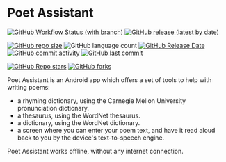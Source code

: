 Poet Assistant
==============

[![GitHub Workflow Status (with branch)](https://img.shields.io/github/actions/workflow/status/caarmen/poet-assistant/tests.yaml)](https://github.com/caarmen/poet-assistant/actions/workflows/tests.yaml?query=branch%3Amaster)
[![GitHub release (latest by date)](https://img.shields.io/github/v/release/caarmen/poet-assistant)](https://github.com/caarmen/poet-assistant/releases)

[![GitHub repo size](https://img.shields.io/github/repo-size/caarmen/poet-assistant)](https://github.com/caarmen/poet-assistant/archive/refs/heads/main.zip)
![GitHub language count](https://img.shields.io/github/languages/count/caarmen/poet-assistant)
[![GitHub Release Date](https://img.shields.io/github/release-date/caarmen/poet-assistant)](https://github.com/caarmen/poet-assistant/releases)
[![GitHub commit activity](https://img.shields.io/github/commit-activity/m/caarmen/poet-assistant)](https://github.com/caarmen/poet-assistant/commits/main)
[![GitHub last commit](https://img.shields.io/github/last-commit/caarmen/poet-assistant)](https://github.com/caarmen/poet-assistant/commits/main)

[![GitHub Repo stars](https://img.shields.io/github/stars/caarmen/poet-assistant?style=social)](https://github.com/caarmen/poet-assistant/stargazers)
[![GitHub forks](https://img.shields.io/github/forks/caarmen/poet-assistant?style=social)](https://github.com/caarmen/poet-assistant/forks)


Poet Assistant is an Android app which offers a set of tools to help with writing poems:
* a rhyming dictionary, using the Carnegie Mellon University pronunciation dictionary.
* a thesaurus, using the WordNet thesaurus.
* a dictionary, using the WordNet dictionary.
* a screen where you can enter your poem text, and have it read aloud back to you by the device's text-to-speech engine.

Poet Assistant works offline, without any internet connection.
